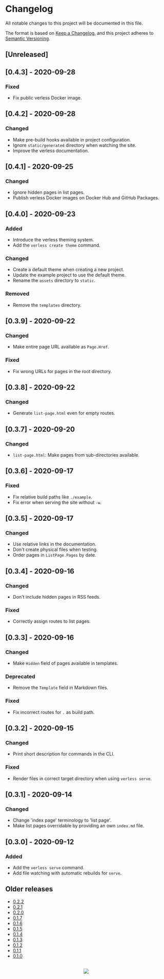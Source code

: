 # Changelog

All notable changes to this project will be documented in this file.

The format is based on [Keep a Changelog](https://keepachangelog.com/en/1.0.0/), and this project adheres to
[Semantic Versioning](https://semver.org/spec/v2.0.0.html).

## [Unreleased]

## [0.4.3] - 2020-09-28

### Fixed
- Fix public verless Docker image.

## [0.4.2] - 2020-09-28

### Changed
- Make pre-build hooks available in project configuration.
- Ignore `static/generated` directory when watching the site.
- Improve the verless documentation.

## [0.4.1] - 2020-09-25

### Changed
- Ignore hidden pages in list pages.
- Publish verless Docker images on Docker Hub and GitHub Packages.

## [0.4.0] - 2020-09-23

### Added
- Introduce the verless theming system.
- Add the `verless create theme` command.

### Changed
- Create a default theme when creating a new project.
- Update the example project to use the default theme.
- Rename the `assets` directory to `static`.

### Removed
- Remove the `templates` directory.

## [0.3.9] - 2020-09-22

### Changed
- Make entire page URL available as `Page.Href`.

### Fixed
- Fix wrong URLs for pages in the root directory.

## [0.3.8] - 2020-09-22

### Changed
- Generate `list-page.html` even for empty routes.

## [0.3.7] - 2020-09-20

### Changed
- `list-page.html`: Make pages from sub-directories available.

## [0.3.6] - 2020-09-17

### Fixed
- Fix relative build paths like `./example`.
- Fix error when serving the site without `-w`.

## [0.3.5] - 2020-09-17

### Changed
- Use relative links in the documentation.
- Don't create physical files when testing.
- Order pages in `ListPage.Pages` by date.

## [0.3.4] - 2020-09-16

### Changed
- Don't include hidden pages in RSS feeds.

### Fixed
- Correctly assign routes to list pages.

## [0.3.3] - 2020-09-16

### Changed
- Make `Hidden` field of pages available in templates.

### Deprecated
- Remove the `Template` field in Markdown files.

### Fixed
- Fix incorrect routes for `.` as build path.

## [0.3.2] - 2020-09-15

### Changed
- Print short description for commands in the CLI.

### Fixed
- Render files in correct target directory when using `verless serve`.

## [0.3.1] - 2020-09-14

### Changed
- Change 'index page' terminology to 'list page'.
- Make list pages overridable by providing an own `index.md` file.

## [0.3.0] - 2020-09-12

### Added
- Add the `verless serve` command.
- Add file watching with automatic rebuilds for `serve`.

## Older releases

* [0.2.2](https://github.com/verless/verless/releases/tag/v0.2.2)
* [0.2.1](https://github.com/verless/verless/releases/tag/v0.2.1)
* [0.2.0](https://github.com/verless/verless/releases/tag/v0.2.0)
* [0.1.7](https://github.com/verless/verless/releases/tag/v0.1.7)
* [0.1.6](https://github.com/verless/verless/releases/tag/v0.1.6)
* [0.1.5](https://github.com/verless/verless/releases/tag/v0.1.5)
* [0.1.4](https://github.com/verless/verless/releases/tag/v0.1.4)
* [0.1.3](https://github.com/verless/verless/releases/tag/v0.1.3)
* [0.1.2](https://github.com/verless/verless/releases/tag/v0.1.2)
* [0.1.1](https://github.com/verless/verless/releases/tag/v0.1.1)
* [0.1.0](https://github.com/verless/verless/releases/tag/v0.1.0)

<p align="center">
<br>
<a href="https://github.com/verless/verless">
<img src="https://verless.dominikbraun.io/static/img/logo-footer-v1.0.0.png">
</a>
</p>
